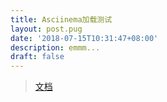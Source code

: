 ```yaml
---
title: Asciinema加载测试
layout: post.pug
date: '2018-07-15T10:31:47+08:00'
description: emmm...
draft: false
---
```

> [文档](https://asciinema.org/docs/embedding)

<script src="https://asciinema.org/a/UBh5l8QwJ5EB7HUNX7IWC05hM.js" id="asciicast-UBh5l8QwJ5EB7HUNX7IWC05hM" async></script>
